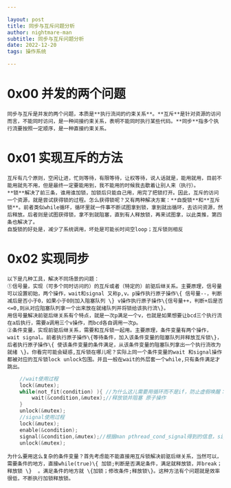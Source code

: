 ```yaml
---

layout: post
title: 同步与互斥问题分析
author: nightmare-man
subtitle: 同步与互斥问题分析
date: 2022-12-20
tags: 操作系统

---
```

# 0x00 并发的两个问题
	同步与互斥是并发的两个问题，本质是**执行流间的约束关系**。**互斥**是针对资源的访问而言，不能同时访问，是一种间接约束关系，表明不能同时执行某些代码。**同步**指多个执行流要按照一定顺序，是一种直接约束关系。
# 0x01 实现互斥的方法
	互斥有几个原则，空闲让进，忙则等待，有限等待，让权等待，说人话就是，能用就用，目前不能用就先不用，但是最终一定要能用到，我不能用的时候我去歇着让别人来（执行）。
	**锁**解决了前三条，谁用谁加锁，加锁后只能自己用，用完了把锁打开。因此，互斥的访问一个资源，就是尝试获得锁的过程。怎么获得锁呢？又有两种解决方案：**自旋锁**和**互斥锁**。前者类似while循环，循环里就一件事不断试图拿到锁，拿到就出循环，去访问资源，然后释放。后者则是试图获得锁，拿不到就阻塞，直到有人释放锁，再来试图拿，以此类推，第四条也解决了。
	自旋锁的好处是，减少了系统调用，坏处是可能长时间空loop；互斥锁则相反
# 0x02 实现同步
	以下是几种工具，解决不同场景的问题：
	①信号量，实现（可多个同时访问的）的互斥或者（特定的）前驱后继关系。主要原理，信号量可以设置初始，两个操作，wait和signal 又称p,v。p操作执行原子操作\{ 信号量--，判断减后是否小于0，如果小于0则加入阻塞队列 \} v操作执行原子操作\{信号量++，判断+后是否<=0,则从对应阻塞队列拿一个出来放在就绪队列并将锁给该执行流\}。
	用信号量解决前驱后继关系有个特点，就是一次p满足一个v，也就是如果想要让bcd三个执行流在a后执行，需要a调用三个v操作，而bcd各自调用一次p。
	②条件变量，实现前驱后继关系，需要和互斥锁一起用。主要原理，条件变量有两个操作，wait signal。前者执行原子操作\{等待条件，加入该条件变量的阻塞队列并释放互斥锁\}，后者执行原子操作\{ 使该条件变量的条件满足，从该条件变量的阻塞队列拿出一个执行流改为就绪 \}。你看完可能会疑惑,互斥锁在哪儿呢？实际上同一个条件变量的wait 和signal操作都被对应的互斥锁lock unlock包围。并且一般在wait的外层套一个while,只有条件满足才跳出。
```c
	//wait使用过程
	lock(&mutex);
	while(not_fit(condition) ){ //为什么这儿需要用循环而不是if，防止虚假唤醒：1wait有可能没被阻塞直接返回了，2防止signal唤醒了多个执行流，这些执行流又修改了condition
		wait(&condition,&mutex);//释放锁并阻塞 原子操作  
	}
	unlock(&mutex);
	//signal使用过程
	lock(&mutex);
	enable(&condition);
	signal(&condition,&mutex);//根据man pthread_cond_signal得到的信息，signal保证至少唤醒一个因wait阻塞的执行流,这是虚假唤醒的原因,有可能唤醒多个执行流，**但是只有一个拿着锁**，且释放锁后也不会给其他被唤醒的执行流，导致虚假唤醒。而broadcast则**依次唤醒阻塞的执行流，并让锁在这些执行流之间依次传递**，不会导致虚假唤醒。
	unlock(&mutex);
```
	为什么要用这么复杂的条件变量？首先考虑能不能直接用互斥锁解决前驱后继关系，当然可以，需要条件的地方，直接while(true)\{ 加锁;判断是否满足条件，满足就释放锁，并break；释放锁 \}  。满足条件的地方就 \{加锁；修改条件;释放锁\}。这种方法有个问题就是效率很低，不断执行加锁释放锁。